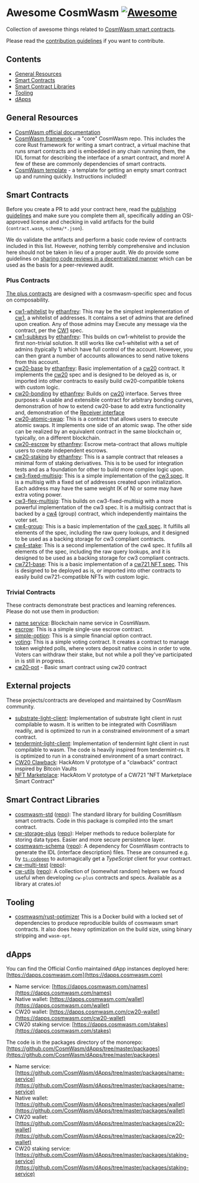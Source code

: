 # Awesome CosmWasm [![Awesome](https://awesome.re/badge.svg)](https://awesome.re)

Collection of awesome things related to
[CosmWasm smart contracts](https://www.cosmwasm.com).

Please read the [contribution guidelines](CONTRIBUTING.md) if you want to
contribute.

## Contents

- [General Resources](#general-resources)
- [Smart Contracts](#smart-contracts)
- [Smart Contract Libraries](#smart-contract-libraries)
- [Tooling](#tooling)
- [dApps](#dapps)

## General Resources

- [CosmWasm official documentation](https://docs.cosmwasm.com)
- [CosmWasm framework](https://github.com/CosmWasm/cosmwasm) - a "core" CosmWasm
  repo. This includes the core Rust framework for writing a smart contract, a
  virtual machine that runs smart contracts and is embedded in any chain running
  them, the IDL format for describing the interface of a smart contract, and
  more! A few of these are commonly dependencies of smart contracts.
- [CosmWasm template](https://github.com/CosmWasm/cw-template) - a template for
  getting an empty smart contract up and running quickly. Instructions included!

## Smart Contracts

Before you create a PR to add your contract here, read the
[publishing guidelines](https://github.com/confio/cosmwasm-template/blob/master/Publishing.md)
and make sure you complete them all, specifically adding an OSI-approved license
and checking in valid artifacts for the build (`contract.wasm`,
`schema/*.json`).

We do validate the artifacts and perform a basic code review of contracts
included in this list. However, nothing terribly comprehensive and inclusion
here should not be taken in lieu of a proper audit. We do provide some
guidelines on
[sharing code reviews in a decentralized manner](https://github.com/confio/cosmwasm-template/blob/master/Importing.md)
which can be used as the basis for a peer-reviewed audit.

### Plus Contracts

[The plus contracts](https://github.com/CosmWasm/cosmwasm-plus) are designed
with a cosmwasm-specific spec and focus on composability.

- [cw1-whitelist](https://github.com/CosmWasm/cosmwasm-plus/tree/master/contracts/cw1-whitelist)
  by [ethanfrey](https://github.com/ethanfrey): This may be the simplest
  implementation of
  [cw1](https://github.com/CosmWasm/cosmwasm-plus/tree/master/packages/cw1), a
  whitelist of addresses. It contains a set of admins that are defined upon
  creation. Any of those admins may Execute any message via the contract, per
  the [CW1](https://github.com/CosmWasm/cosmwasm-plus/tree/master/packages/cw1)
  spec.
- [cw1-subkeys](https://github.com/CosmWasm/cosmwasm-plus/tree/master/contracts/cw1-subkeys)
  by [ethanfrey](https://github.com/ethanfrey): This builds on cw1-whitelist to
  provide the first non-trivial solution. It still works like cw1-whitelist with
  a set of admins (typically 1) which have full control of the account. However,
  you can then grant a number of accounts allowances to send native tokens from
  this account.
- [cw20-base](https://github.com/CosmWasm/cosmwasm-plus/tree/master/contracts/cw20-base)
  by [ethanfrey](https://github.com/ethanfrey): Basic implementation of a
  [cw20](https://github.com/CosmWasm/cosmwasm-plus/tree/master/packages/cw20)
  contract. It implements the
  [cw20](https://github.com/CosmWasm/cosmwasm-plus/blob/master/packages/cw20/README.md)
  spec and is designed to be deloyed as is, or imported into other contracts to
  easily build cw20-compatible tokens with custom logic.
- [cw20-bonding](https://github.com/CosmWasm/cosmwasm-plus/tree/master/contracts/cw20-bonding)
  by [ethanfrey](https://github.com/ethanfrey): Builds on
  [cw20](https://github.com/CosmWasm/cosmwasm-plus/tree/master/packages/cw20)
  interface. Serves three purposes: A usable and extensible contract for
  arbitrary bonding curves, demonstration of how to extend cw20-base to add
  extra functionality and, demonstration of the
  [Receiver interface](https://github.com/CosmWasm/cosmwasm-plus/blob/master/packages/cw20/README.md#receiver)
- [cw20-atomic-swap](https://github.com/CosmWasm/cosmwasm-plus/tree/master/contracts/cw20-atomic-swap):
  This is a contract that allows users to execute atomic swaps. It implements
  one side of an atomic swap. The other side can be realized by an equivalent
  contract in the same blockchain or, typically, on a different blockchain.
- [cw20-escrow](https://github.com/CosmWasm/cosmwasm-plus/tree/master/contracts/cw20-escrow)
  by [ethanfrey](https://github.com/ethanfrey): Escrow meta-contract that allows
  multiple users to create independent escrows.
- [cw20-staking](https://github.com/CosmWasm/cosmwasm-plus/tree/master/contracts/cw20-staking)
  by [ethanfrey](https://github.com/ethanfrey): This is a sample contract that
  releases a minimal form of staking derivatives. This is to be used for
  integration tests and as a foundation for other to build more complex logic
  upon.
- [cw3-fixed-multisig](https://github.com/CosmWasm/cosmwasm-plus/tree/master/contracts/cw3-fixed-multisig):
  This is a simple implementation of the
  [cw3 spec](https://github.com/CosmWasm/cosmwasm-plus/blob/master/packages/cw4/README.md).
  It is a multisig with a fixed set of addresses created upon initialization.
  Each address may have the same weight (K of N) or some may have extra voting
  power.
- [cw3-flex-multisig](https://github.com/CosmWasm/cosmwasm-plus/tree/master/contracts/cw3-flex-multisig):
  This builds on cw3-fixed-multisig with a more powerful implementation of the
  cw3 spec. It is a multisig contract that is backed by a
  [cw4](https://github.com/CosmWasm/cosmwasm-plus/tree/master/packages/cw4)
  (group) contract, which independently maintains the voter set.
- [cw4-group](https://github.com/CosmWasm/cosmwasm-plus/tree/master/contracts/cw4-group):
  This is a basic implementation of the
  [cw4 spec](https://github.com/CosmWasm/cosmwasm-plus/blob/master/packages/cw4/README.md).
  It fulfills all elements of the spec, including the raw query lookups, and it
  designed to be used as a backing storage for cw3 compliant contracts.
- [cw4-stake](https://github.com/CosmWasm/cosmwasm-plus/tree/master/contracts/cw4-stake):
  This is a second implementation of the cw4 spec. It fufills all elements of
  the spec, including the raw query lookups, and it is designed to be used as a
  backing storage for cw3 compliant contracts.
- [cw721-base](https://github.com/CosmWasm/cw-nfts/tree/main/contracts/cw721-base):
  This is a basic implementation of a
  [cw721 NFT spec](https://github.com/CosmWasm/cw-nfts/blob/main/packages/cw721/README.md).
  This is designed to be deployed as is, or imported into other contracts to
  easily build cw721-compatible NFTs with custom logic.

### Trivial Contracts

These contracts demonstrate best practices and learning references. Please do
not use them in production:

- [name service](https://github.com/InterWasm/cw-contracts/tree/main/contracts/nameservice):
  Blockchain name service in CosmWasm.
- [escrow](https://github.com/InterWasm/cw-contracts/tree/main/contracts/escrow):
  This is a simple single-use escrow contract.
- [simple-option](https://github.com/InterWasm/cw-contracts/tree/main/contracts/simple-option):
  This is a simple financial option contract.
- [voting](https://github.com/InterWasm/cw-contracts/tree/main/contracts/voting):
  This is a simple voting contract. It creates a contract to manage token
  weighted polls, where voters deposit native coins in order to vote. Voters can
  withdraw their stake, but not while a poll they've participated in is still in
  progress.
- [cw20-pot](https://github.com/InterWasm/cw-contracts/tree/main/contracts/cw20-pot) -
  Basic smart contract using cw20 contract

## External projects

These projects/contracts are developed and maintained by CosmWasm community.

- [substrate-light-client](https://github.com/ChorusOne/substrate-light-client):
  Implementation of substrate light client in rust compilable to wasm. It is
  written to be integrated with CosmWasm readily, and is optimized to run in a
  constrained environment of a smart contract.
- [tendermint-light-client](https://github.com/ChorusOne/tendermint-light-client):
  Implementation of tendermint light client in rust compilable to wasm. The code
  is heavily inspired from tendermint-rs. It is optimized to run in a
  constrained environment of a smart contract.
- [CW20 Clawback](https://github.com/tomtau/hackatom): HackAtom V prototype of a
  "clawback" contract inspired by Bitcoin Vaults
- [NFT Marketplace](https://github.com/BlockscapeNetwork/hackatom_v/tree/master/contracts/marketplace):
  HackAtom V prototype of a CW721 "NFT Marketplace Smart Contract"

## Smart Contract Libraries

- [cosmwasm-std](https://crates.io/crates/cosmwasm-std)
  ([repo](https://github.com/CosmWasm/cosmwasm/tree/master/packages/std)): The
  standard library for building CosmWasm smart contracts. Code in this package
  is compiled into the smart contract.
- [cw-storage-plus](https://crates.io/crates/cw-storage-plus)
  ([repo](https://github.com/CosmWasm/cw-storage-plus)): Helper methods to
  reduce boilerplate for storing data types. Easier and more secure persistence
  layer.
- [cosmwasm-schema](https://crates.io/crates/cosmwasm-schema)
  ([repo](https://github.com/CosmWasm/cosmwasm/tree/master/packages/schema)): A
  dependency for CosmWasm contracts to generate the IDL (interface description)
  files. These are consumed e.g. by
  [`ts-codegen`](https://github.com/CosmWasm/ts-codegen) to automagically get a
  _TypeScript_ client for your contract.
- [cw-multi-test](https://crates.io/crates/cw-multi-test)
  ([repo](https://github.com/CosmWasm/cw-multi-test)):
- [cw-utils](https://crates.io/crates/cw-utils)
  ([repo](https://github.com/CosmWasm/cw-utils)): A collection of (somewhat
  random) helpers we found useful when developing `cw-plus` contracts and specs.
  Available as a library at crates.io!

## Tooling

- [cosmwasm/rust-optimizer](https://github.com/CosmWasm/rust-optimizer) This is
  a Docker build with a locked set of dependencies to produce reproducible
  builds of cosmwasm smart contracts. It also does heavy optimization on the
  build size, using binary stripping and `wasm-opt`.

## dApps

You can find the Official Confio maintained dApp instances deployed here:
[https://dapps.cosmwasm.com](https://dapps.cosmwasm.com)

- Name service:
  [https://dapps.cosmwasm.com/names](https://dapps.cosmwasm.com/names)
- Native wallet:
  [https://dapps.cosmwasm.com/wallet](https://dapps.cosmwasm.com/wallet)
- CW20 wallet:
  [https://dapps.cosmwasm.com/cw20-wallet](https://dapps.cosmwasm.com/cw20-wallet)
- CW20 staking service:
  [https://dapps.cosmwasm.com/stakes](https://dapps.cosmwasm.com/stakes)

The code is in the packages directory of the monorepo:
[https://github.com/CosmWasm/dApps/tree/master/packages](https://github.com/CosmWasm/dApps/tree/master/packages)

- Name service:
  [https://github.com/CosmWasm/dApps/tree/master/packages/name-service](https://github.com/CosmWasm/dApps/tree/master/packages/name-service)
- Native wallet:
  [https://github.com/CosmWasm/dApps/tree/master/packages/wallet](https://github.com/CosmWasm/dApps/tree/master/packages/wallet)
- CW20 wallet:
  [https://github.com/CosmWasm/dApps/tree/master/packages/cw20-wallet](https://github.com/CosmWasm/dApps/tree/master/packages/cw20-wallet)
- CW20 staking service:
  [https://github.com/CosmWasm/dApps/tree/master/packages/staking-service](https://github.com/CosmWasm/dApps/tree/master/packages/staking-service)

